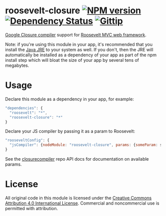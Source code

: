 roosevelt-closure [![NPM version](https://badge.fury.io/js/roosevelt-closure.png)](http://badge.fury.io/js/roosevelt-closure) [![Dependency Status](https://gemnasium.com/kethinov/roosevelt-closure.png)](https://gemnasium.com/kethinov/roosevelt-closure) [![Gittip](http://img.shields.io/gittip/kethinov.png)](https://www.gittip.com/kethinov/)
=================

[Google Closure compiler](https://developers.google.com/closure/compiler) support for [Roosevelt MVC web framework](https://github.com/kethinov/roosevelt).

Note: if you're using this module in your app, it's recommended that you install the [Java JRE](http://www.oracle.com/technetwork/java/javase/downloads/index.html) to your system as well. If you don't, then the JRE will automatically be installed as a dependency of your app as part of the npm install step which will bloat the size of your app by several tens of megabytes.

Usage
=====

Declare this module as a dependency in your app, for example:

```js
"dependencies": {
  "roosevelt": "*",
  "roosevelt-closure": "*"
}
```

Declare your JS compiler by passing it as a param to Roosevelt:

```js
"rooseveltConfig": {
  "jsCompiler": {nodeModule: "roosevelt-closure", params: {someParam: someValue}}
}
```

See the [closurecompiler](https://github.com/dcodeIO/ClosureCompiler.js#closurecompiler-api) repo API docs for documentation on available params.

License
=======

All original code in this module is licensed under the [Creative Commons Attribution 4.0 International License](http://creativecommons.org/licenses/by/4.0/). Commercial and noncommercial use is permitted with attribution.
